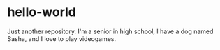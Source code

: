 # hello-world
Just another repository. 
I'm a senior in high school, I have a dog named Sasha, and I love to play videogames.
